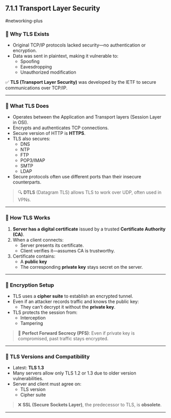 ## 7.1.1 Transport Layer Security  
#networking-plus  

### 🔐 Why TLS Exists  
- Original TCP/IP protocols lacked security—no authentication or encryption.
- Data was sent in plaintext, making it vulnerable to:
  - Spoofing  
  - Eavesdropping  
  - Unauthorized modification  

✅ **TLS (Transport Layer Security)** was developed by the IETF to secure communications over TCP/IP.

---

### 🧱 What TLS Does  
- Operates between the Application and Transport layers (Session Layer in OSI).
- Encrypts and authenticates TCP connections.
- Secure version of HTTP is **HTTPS**.
- TLS also secures:  
  - DNS  
  - NTP  
  - FTP  
  - POP3/IMAP  
  - SMTP  
  - LDAP  
- Secure protocols often use different ports than their insecure counterparts.

> 🔍 **DTLS** (Datagram TLS) allows TLS to work over UDP, often used in VPNs.

---

### 🔏 How TLS Works  
1. **Server has a digital certificate** issued by a trusted **Certificate Authority (CA)**.
2. When a client connects:
   - Server presents its certificate.
   - Client verifies it—assumes CA is trustworthy.
3. Certificate contains:
   - A **public key**
   - The corresponding **private key** stays secret on the server.

---

### 🔐 Encryption Setup  
- TLS uses a **cipher suite** to establish an encrypted tunnel.
- Even if an attacker records traffic and knows the public key:
  - They can’t decrypt it without the **private key**.
- TLS protects the session from:
  - Interception  
  - Tampering  

> 🧠 **Perfect Forward Secrecy (PFS)**: Even if private key is compromised, past traffic stays encrypted.

---

### 🔄 TLS Versions and Compatibility  
- Latest: **TLS 1.3**  
- Many servers allow only TLS 1.2 or 1.3 due to older version vulnerabilities.
- Server and client must agree on:
  - TLS version  
  - Cipher suite  

> ❌ **SSL (Secure Sockets Layer)**, the predecessor to TLS, is **obsolete**.

---

